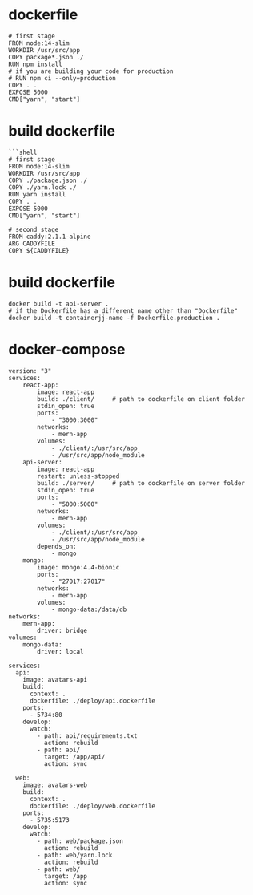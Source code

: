 # dockerfile
<!-- 
create ".dockerignore" file
node_modules/
 -->
```shell
# first stage
FROM node:14-slim
WORKDIR /usr/src/app
COPY package*.json ./
RUN npm install
# if you are building your code for production
# RUN npm ci --only=production
COPY . .
EXPOSE 5000
CMD["yarn", "start"]

```
# build dockerfile
```shell
```shell
# first stage
FROM node:14-slim
WORKDIR /usr/src/app
COPY ./package.json ./
COPY ./yarn.lock ./
RUN yarn install
COPY . .
EXPOSE 5000
CMD["yarn", "start"]

# second stage
FROM caddy:2.1.1-alpine
ARG CADDYFILE
COPY ${CADDYFILE}
```
# build dockerfile
```shell
docker build -t api-server .
# if the Dockerfile has a different name other than "Dockerfile"
docker build -t containerjj-name -f Dockerfile.production .
```

# docker-compose
```shell
version: "3"
services:
    react-app:
        image: react-app
        build: ./client/     # path to dockerfile on client folder
        stdin_open: true
        ports:
            - "3000:3000"
        networks:
            - mern-app
        volumes:
            - ./client/:/usr/src/app
            - /usr/src/app/node_module
    api-server:
        image: react-app
        restart: unless-stopped
        build: ./server/     # path to dockerfile on server folder
        stdin_open: true
        ports:
            - "5000:5000"
        networks:
            - mern-app
        volumes:
            - ./client/:/usr/src/app
            - /usr/src/app/node_module  
        depends_on:
            - mongo
    mongo:
        image: mongo:4.4-bionic
        ports:
            - "27017:27017"
        networks:
            - mern-app
        volumes:
            - mongo-data:/data/db
networks:
    mern-app:
        driver: bridge
volumes:
    mongo-data:
        driver: local
```

```shell
services:
  api:
    image: avatars-api
    build:
      context: .
      dockerfile: ./deploy/api.dockerfile
    ports:
      - 5734:80
    develop:
      watch:
        - path: api/requirements.txt
          action: rebuild
        - path: api/
          target: /app/api/
          action: sync

  web:
    image: avatars-web
    build:
      context: .
      dockerfile: ./deploy/web.dockerfile
    ports:
      - 5735:5173
    develop:
      watch:
        - path: web/package.json
          action: rebuild
        - path: web/yarn.lock
          action: rebuild
        - path: web/
          target: /app
          action: sync
```